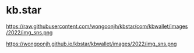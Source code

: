 # kb.star

https://raw.githubusercontent.com/wongoonjh/kbstar/com/kbwallet/images/2022/img_sns.png


https://wongoonjh.github.io/kbstar/kbwallet/images/2022/img_sns.png

